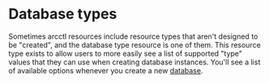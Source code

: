 # Database types

Sometimes arcctl resources include resource types that aren't designed to be "created",
and the database type resource is one of them. This resource type exists to allow users
to more easily see a list of supported "type" values that they can use when creating
database instances. You'll see a list of available options whenever you create a
new [database](../database/).
